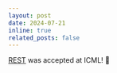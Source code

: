 ```yaml
---
layout: post
date: 2024-07-21 
inline: true
related_posts: false
---
```


[REST](https://arshiaafzal.github.io/REST/) was accepted at ICML! 🤩

